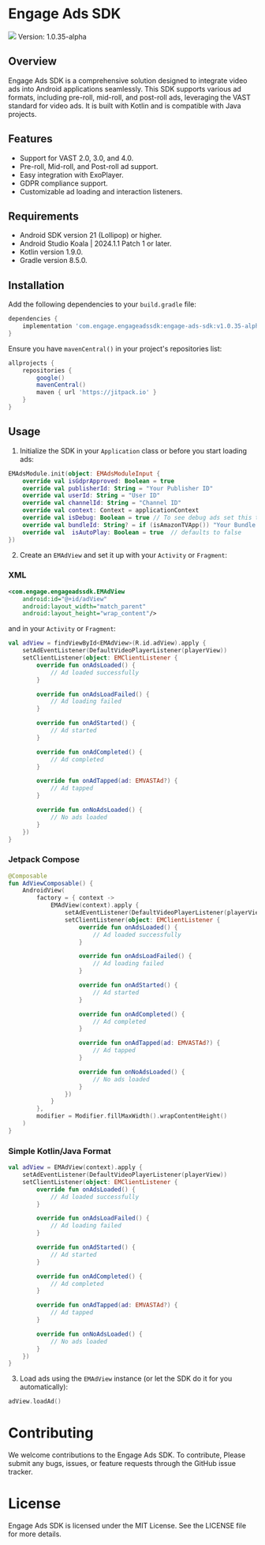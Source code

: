 # Engage Ads SDK
[![](https://jitpack.io/v/engage-media/engage-ads-sdk.svg)](https://jitpack.io/#engage-media/engage-ads-sdk)
Version: 1.0.35-alpha

## Overview

Engage Ads SDK is a comprehensive solution designed to integrate video ads into Android applications seamlessly. This SDK supports various ad formats, including pre-roll, mid-roll, and post-roll ads, leveraging the VAST standard for video ads. It is built with Kotlin and is compatible with Java projects.

## Features

- Support for VAST 2.0, 3.0, and 4.0.
- Pre-roll, Mid-roll, and Post-roll ad support.
- Easy integration with ExoPlayer.
- GDPR compliance support.
- Customizable ad loading and interaction listeners.

## Requirements

- Android SDK version 21 (Lollipop) or higher.
- Android Studio Koala | 2024.1.1 Patch 1 or later.
- Kotlin version 1.9.0.
- Gradle version 8.5.0.

## Installation

Add the following dependencies to your `build.gradle` file:

```groovy
dependencies {
    implementation 'com.engage.engageadssdk:engage-ads-sdk:v1.0.35-alpha'
}
```

Ensure you have `mavenCentral()` in your project's repositories list:

```groovy
allprojects {
    repositories {
        google()
        mavenCentral()
        maven { url 'https://jitpack.io' }
    }
}
```

## Usage

1. Initialize the SDK in your `Application` class or before you start loading ads:

```kotlin
EMAdsModule.init(object: EMAdsModuleInput {
    override val isGdprApproved: Boolean = true
    override val publisherId: String = "Your Publisher ID"
    override val userId: String = "User ID"
    override val channelId: String = "Channel ID"
    override val context: Context = applicationContext
    override val isDebug: Boolean = true // To see debug ads set this to true
    override val bundleId: String? = if (isAmazonTVApp()) "Your Bundle ID" else null
    override val  isAutoPlay: Boolean = true  // defaults to false
})
```

2. Create an `EMAdView` and set it up with your `Activity` or `Fragment`:

### XML

```xml
<com.engage.engageadssdk.EMAdView
    android:id="@+id/adView"
    android:layout_width="match_parent"
    android:layout_height="wrap_content"/>
```
and in your `Activity` or `Fragment`:
```kotlin
val adView = findViewById<EMAdView>(R.id.adView).apply {
    setAdEventListener(DefaultVideoPlayerListener(playerView))
    setClientListener(object: EMClientListener {
        override fun onAdsLoaded() {
            // Ad loaded successfully
        }

        override fun onAdsLoadFailed() {
            // Ad loading failed
        }

        override fun onAdStarted() {
            // Ad started
        }

        override fun onAdCompleted() {
            // Ad completed
        }

        override fun onAdTapped(ad: EMVASTAd?) {
            // Ad tapped
        }

        override fun onNoAdsLoaded() {
            // No ads loaded
        }
    })
}
```
### Jetpack Compose
```kotlin
@Composable
fun AdViewComposable() {
    AndroidView(
        factory = { context ->
            EMAdView(context).apply {
                setAdEventListener(DefaultVideoPlayerListener(playerView))
                setClientListener(object: EMClientListener {
                    override fun onAdsLoaded() {
                        // Ad loaded successfully
                    }

                    override fun onAdsLoadFailed() {
                        // Ad loading failed
                    }

                    override fun onAdStarted() {
                        // Ad started
                    }

                    override fun onAdCompleted() {
                        // Ad completed
                    }

                    override fun onAdTapped(ad: EMVASTAd?) {
                        // Ad tapped
                    }

                    override fun onNoAdsLoaded() {
                        // No ads loaded
                    }
                })
            }
        },
        modifier = Modifier.fillMaxWidth().wrapContentHeight()
    )
}
```
### Simple Kotlin/Java Format
```kotlin
val adView = EMAdView(context).apply {
    setAdEventListener(DefaultVideoPlayerListener(playerView))
    setClientListener(object: EMClientListener {
        override fun onAdsLoaded() {
            // Ad loaded successfully
        }

        override fun onAdsLoadFailed() {
            // Ad loading failed
        }

        override fun onAdStarted() {
            // Ad started
        }

        override fun onAdCompleted() {
            // Ad completed
        }

        override fun onAdTapped(ad: EMVASTAd?) {
            // Ad tapped
        }

        override fun onNoAdsLoaded() {
            // No ads loaded
        }
    })
}
```
3. Load ads using the `EMAdView` instance (or let the SDK do it for you automatically):

```kotlin
adView.loadAd()
```

# Contributing
We welcome contributions to the Engage Ads SDK. To contribute, Please submit any bugs, issues, or feature requests through the GitHub issue tracker. 

# License
Engage Ads SDK is licensed under the MIT License. See the LICENSE file for more details.
```